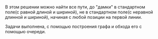 В этом решении можно найти все пути, до "дамки" в стандартном поле(с равной длиной и шириной),
не в стандартном поле(с неравной длинной и шириной), начиная с любой позиции на первой линии.

Задачи выполнена, с помощью построения графа и обхода его с помощью очереди.